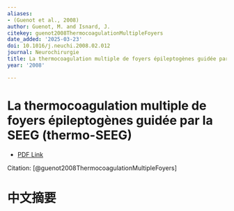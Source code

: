 ```yaml
---
aliases:
- (Guenot et al., 2008)
author: Guenot, M. and Isnard, J.
citekey: guenot2008ThermocoagulationMultipleFoyers
date_added: '2025-03-23'
doi: 10.1016/j.neuchi.2008.02.012
journal: Neurochirurgie
title: La thermocoagulation multiple de foyers épileptogènes guidée par la SEEG (thermo-SEEG)
year: '2008'

---
```

# La thermocoagulation multiple de foyers épileptogènes guidée par la SEEG (thermo-SEEG)
- [PDF Link](zotero://open-pdf/library/items/QZ79BAIX)

Citation: [@guenot2008ThermocoagulationMultipleFoyers]

# 中文摘要
